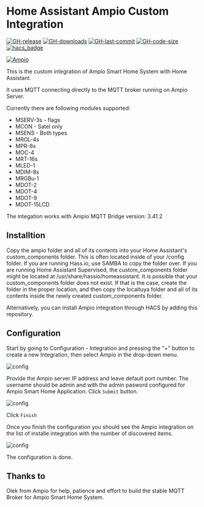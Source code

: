 # Home Assistant Ampio Custom Integration

[![GH-release](https://img.shields.io/github/v/release/kstaniek/ampio-hacc.svg?style=flat-square)](https://github.com/kstaniek/ampio-hacc/releases)
[![GH-downloads](https://img.shields.io/github/downloads/kstaniek/ampio-hacc/total?style=flat-square)](https://github.com/kstaniek/ampio-hacc/releases)
[![GH-last-commit](https://img.shields.io/github/last-commit/kstaniek/ampio-hacc.svg?style=flat-square)](https://github.com/kstaniek/ampio-hacc/commits/master)
[![GH-code-size](https://img.shields.io/github/languages/code-size/kstaniek/ampio-hacc.svg?color=red&style=flat-square)](https://github.com/kstaniek/ampio-hacc)
[![hacs_badge](https://img.shields.io/badge/HACS-Default-orange.svg?style=flat-square)](https://github.com/hacs)


[![Ampio](https://ampio.pl/wp-content/themes/1140FluidStarkers/images/ampio_dark.png)](https://ampio.pl)

This is the custom integration of Ampio Smart Home System with  Home Assistant.

It uses MQTT connecting directly to the MQTT broker running on Ampio Server.

Currently there are following modules supported:
- MSERV-3s - flags
- MCON - Satel only
- MSENS - Both types
- MROL-4s
- MPR-8s
- MOC-4
- MRT-16s
- MLED-1
- MDIM-8s
- MRGBu-1
- MDOT-2
- MDOT-4
- MDOT-9
- MDOT-15LCD

The integation works with Ampio MQTT Bridge version: 3.41.2

## Installtion
Copy the ampio folder and all of its contents into your Home Assistant's custom_components folder. This is often located inside of your /config folder. If you are running Hass.io, use SAMBA to copy the folder over. If you are running Home Assistant Supervised, the custom_components folder might be located at /usr/share/hassio/homeassistant. It is possible that your custom_components folder does not exist. If that is the case, create the folder in the proper location, and then copy the localtuya folder and all of its contents inside the newly created custom_components folder.

Alternatively, you can install Ampio integration through HACS by adding this repository.

## Configuration

Start by going to Configuration - Integration and pressing the "+" button to create a new Integration, then select Ampio in the drop-down menu.

![config](https://github.com/kstaniek/ampio-hacc/blob/master/static/config1.png)

Provide the Ampio server IP address and leave default port number.
The username should be admin and with the admin pasword configured for Ampio Smart Home Application.
Click `Submit` button.

![config](https://github.com/kstaniek/ampio-hacc/blob/master/static/config2.png)

Click `Finish`

Once you finish the configuration you should see the Ampio integration on the list of installe integration with the number of discovered items.

![config](https://github.com/kstaniek/ampio-hacc/blob/master/static/config3.png)

The configuration is done.

## Thanks to

Olek from Ampio for help, patience and effort to build the stable MQTT Broker for Ampio Smart Home System.
